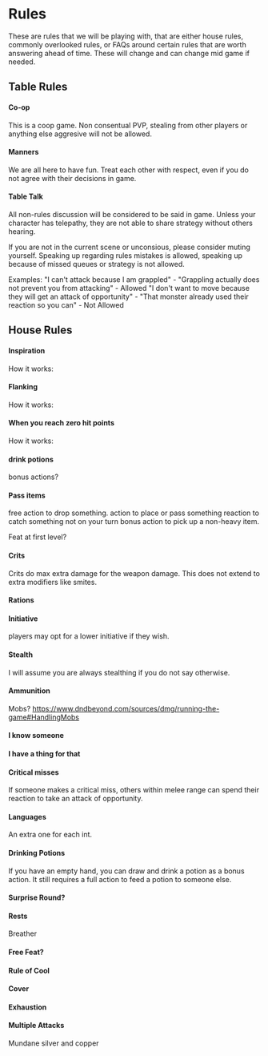 # Rules #
These are rules that we will be playing with, that are either house rules, commonly overlooked rules, or FAQs around certain rules that are worth answering ahead of time. 
These will change and can change mid game if needed. 

## Table Rules ##

#### Co-op ####
This is a coop game. Non consentual PVP, stealing from other players or anything else aggresive will not be allowed. 

#### Manners ####
We are all here to have fun. Treat each other with respect, even if you do not agree with their decisions in game. 

#### Table Talk ####
All non-rules discussion will be considered to be said in game. Unless your character has telepathy, they are not able to share strategy without others hearing. 

If you are not in the current scene or unconsious, please consider muting yourself. Speaking up regarding rules mistakes is allowed, speaking up because of missed queues or strategy is not allowed. 

Examples:
"I can't attack because I am grappled" - "Grappling actually does not prevent you from attacking" - Allowed
"I don't want to move because they will get an attack of opportunity" - "That monster already used their reaction so you can" - Not Allowed

## House Rules ##

#### Inspiration ####

How it works: 

#### Flanking ####

How it works: 

#### When you reach zero hit points ####

How it works: 

#### drink potions ####

bonus actions?

#### Pass items ####

free action to drop something. 
action to place or pass something
reaction to catch something not on your turn
bonus action to pick up a non-heavy item. 

Feat at first level?

#### Crits ####
Crits do max extra damage for the weapon damage. This does not extend to extra modifiers like smites. 

#### Rations ####

#### Initiative ####

players may opt for a lower initiative if they wish.  

#### Stealth ####
I will assume you are always stealthing if you do not say otherwise. 

#### Ammunition ####

Mobs? https://www.dndbeyond.com/sources/dmg/running-the-game#HandlingMobs

#### I know someone ####

#### I have a thing for that ####

#### Critical misses  ####

If someone makes a critical miss, others within melee range can spend their reaction to take an attack of opportunity. 

#### Languages ####
An extra one for each int. 

#### Drinking Potions ####
If you have an empty hand, you can draw and drink a potion as a bonus action. It still requires a full action to feed a potion to someone else. 

#### Surprise Round? ####

#### Rests ####

Breather

#### Free Feat? ####

#### Rule of Cool ####

#### Cover ####

#### Exhaustion ####

#### Multiple Attacks ####

Mundane silver and copper
